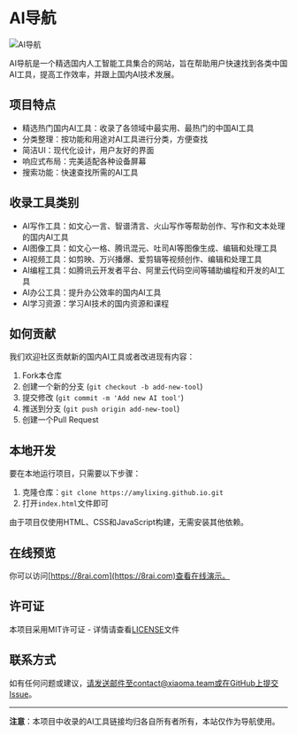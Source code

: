 # AI导航

![AI导航](img/preview.png)

AI导航是一个精选国内人工智能工具集合的网站，旨在帮助用户快速找到各类中国AI工具，提高工作效率，并跟上国内AI技术发展。

## 项目特点

- 精选热门国内AI工具：收录了各领域中最实用、最热门的中国AI工具
- 分类整理：按功能和用途对AI工具进行分类，方便查找
- 简洁UI：现代化设计，用户友好的界面
- 响应式布局：完美适配各种设备屏幕
- 搜索功能：快速查找所需的AI工具

## 收录工具类别

- AI写作工具：如文心一言、智谱清言、火山写作等帮助创作、写作和文本处理的国内AI工具
- AI图像工具：如文心一格、腾讯混元、吐司AI等图像生成、编辑和处理工具
- AI视频工具：如剪映、万兴播爆、爱剪辑等视频创作、编辑和处理工具
- AI编程工具：如腾讯云开发者平台、阿里云代码空间等辅助编程和开发的AI工具
- AI办公工具：提升办公效率的国内AI工具
- AI学习资源：学习AI技术的国内资源和课程

## 如何贡献

我们欢迎社区贡献新的国内AI工具或者改进现有内容：

1. Fork本仓库
2. 创建一个新的分支 (`git checkout -b add-new-tool`)
3. 提交修改 (`git commit -m 'Add new AI tool'`)
4. 推送到分支 (`git push origin add-new-tool`)
5. 创建一个Pull Request

## 本地开发

要在本地运行项目，只需要以下步骤：

1. 克隆仓库：`git clone https://amylixing.github.io.git`
2. 打开`index.html`文件即可

由于项目仅使用HTML、CSS和JavaScript构建，无需安装其他依赖。

## 在线预览

你可以访问[https://8rai.com](https://8rai.com)查看在线演示。

## 许可证

本项目采用MIT许可证 - 详情请查看[LICENSE](LICENSE)文件

## 联系方式

如有任何问题或建议，请发送邮件至contact@xiaoma.team或在GitHub上提交Issue。

---

**注意**：本项目中收录的AI工具链接均归各自所有者所有，本站仅作为导航使用。 